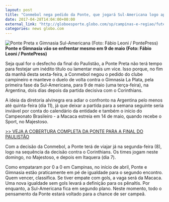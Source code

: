 ```yaml
---
layout: post
title: "Conmebol nega pedido da Ponte, que jogará Sul-Americana logo após a final "
date: 2017-04-28T14:04:00+00:00
external_link: "http://globoesporte.globo.com/sp/campinas-e-regiao/futebol/times/ponte-preta/noticia/2017/04/conmebol-nega-pedido-da-ponte-que-jogara-sul-americana-logo-apos-final.html"
categories: news globo.com
---
```

 ![Ponte Preta x Gimnasia Sul-Americana (Foto: Fábio Leoni / PontePress)](http://s2.glbimg.com/bt1JRku4quf2Bk_b8ZWlPLUEcfM=/79x0:1125x802/300x230/s.glbimg.com/es/ge/f/original/2017/04/05/ponxgim02.jpg "Ponte Preta x Gimnasia Sul-Americana (Foto: Fábio Leoni / PontePress)")**Ponte e Gimnasia&nbsp;vão se enfrentar mesmo em 9 de maio (Foto: Fábio Leoni / PontePress)**

Seja qual for o desfecho da final do Paulistão, a Ponte Preta não terá tempo para festejar um inédito título ou lamentar mais um vice. Isso porque, no fim da manhã desta sexta-feira, a Conmebol negou o pedido do clube campineiro e manteve o duelo de volta contra o Gimnasia La Plata, pela primeira fase da Sul-Americana, para 9 de maio (uma terça-feira), na Argentina, dois dias depois da partida decisiva com o Corinthians.&nbsp;

A ideia da diretoria alvinegra era adiar o confronto na Argentina pelo menos até quinta-feira (dia 11), já que deixar a partida para a semana seguinte seria inviável por conta do calendário da entidade e também o início do Campeonato Brasileiro - a Macaca estreia em 14 de maio, quando recebe o Sport, no Majestoso.&nbsp;

[\>\> VEJA A COBERTURA COMPLETA DA PONTE PARA A FINAL DO PAULISTÃO](http://globoesporte.globo.com/sp/campinas-e-regiao/futebol/times/ponte-preta/)

Com a decisão da Conmebol, a Ponte terá de viajar já na segunda-feira (8), logo na sequência da decisão contra o Corinthians. Os times jogam neste domingo, no Majestoso, e depois em Itaquera (dia 7).&nbsp;

Como empataram por 0 a 0 em Campinas, no início de abril, Ponte e Gimnasia estão praticamente em pé de igualdade para o segundo encontro. Quem vencer, classifica. Se tiver empate com gols, a vaga será da Macaca. Uma nova igualdade sem gols levará a definição para os pênaltis. Por enquanto, a Sul-Americana fica em segundo plano. Neste momento, todo o pensamento da Ponte estará voltado para a chance de ser campeã.&nbsp;

